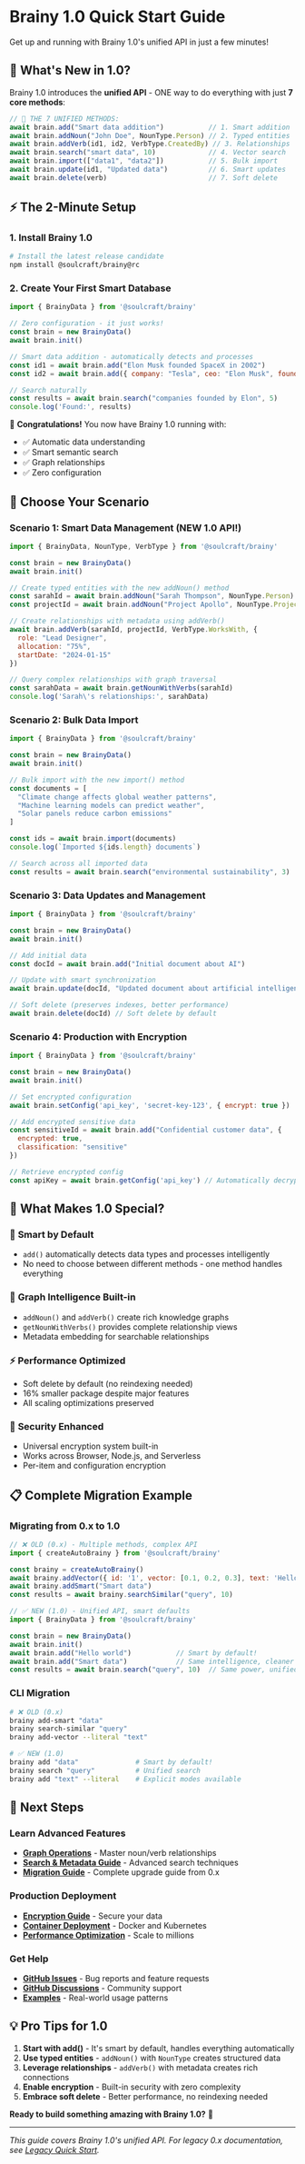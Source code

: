 # Brainy 1.0 Quick Start Guide

Get up and running with Brainy 1.0's unified API in just a few minutes!

## 🎉 What's New in 1.0?

Brainy 1.0 introduces the **unified API** - ONE way to do everything with just **7 core methods**:

```javascript
// 🎯 THE 7 UNIFIED METHODS:
await brain.add("Smart data addition")           // 1. Smart addition
await brain.addNoun("John Doe", NounType.Person) // 2. Typed entities  
await brain.addVerb(id1, id2, VerbType.CreatedBy) // 3. Relationships
await brain.search("smart data", 10)             // 4. Vector search
await brain.import(["data1", "data2"])           // 5. Bulk import
await brain.update(id1, "Updated data")          // 6. Smart updates
await brain.delete(verb)                         // 7. Soft delete
```

## ⚡ The 2-Minute Setup

### 1. Install Brainy 1.0

```bash
# Install the latest release candidate
npm install @soulcraft/brainy@rc
```

### 2. Create Your First Smart Database

```javascript
import { BrainyData } from '@soulcraft/brainy'

// Zero configuration - it just works!
const brain = new BrainyData()
await brain.init()

// Smart data addition - automatically detects and processes
const id1 = await brain.add("Elon Musk founded SpaceX in 2002")
const id2 = await brain.add({ company: "Tesla", ceo: "Elon Musk", founded: 2003 })

// Search naturally
const results = await brain.search("companies founded by Elon", 5)
console.log('Found:', results)
```

🎉 **Congratulations!** You now have Brainy 1.0 running with:
- ✅ Automatic data understanding
- ✅ Smart semantic search  
- ✅ Graph relationships
- ✅ Zero configuration

## 🎯 Choose Your Scenario

### Scenario 1: Smart Data Management (NEW 1.0 API!)

```javascript
import { BrainyData, NounType, VerbType } from '@soulcraft/brainy'

const brain = new BrainyData()
await brain.init()

// Create typed entities with the new addNoun() method
const sarahId = await brain.addNoun("Sarah Thompson", NounType.Person)
const projectId = await brain.addNoun("Project Apollo", NounType.Project)

// Create relationships with metadata using addVerb()
await brain.addVerb(sarahId, projectId, VerbType.WorksWith, {
  role: "Lead Designer",
  allocation: "75%",
  startDate: "2024-01-15"
})

// Query complex relationships with graph traversal
const sarahData = await brain.getNounWithVerbs(sarahId)
console.log('Sarah\'s relationships:', sarahData)
```

### Scenario 2: Bulk Data Import

```javascript
import { BrainyData } from '@soulcraft/brainy'

const brain = new BrainyData()
await brain.init()

// Bulk import with the new import() method
const documents = [
  "Climate change affects global weather patterns",
  "Machine learning models can predict weather", 
  "Solar panels reduce carbon emissions"
]

const ids = await brain.import(documents)
console.log(`Imported ${ids.length} documents`)

// Search across all imported data
const results = await brain.search("environmental sustainability", 3)
```

### Scenario 3: Data Updates and Management

```javascript
import { BrainyData } from '@soulcraft/brainy'

const brain = new BrainyData()
await brain.init()

// Add initial data
const docId = await brain.add("Initial document about AI")

// Update with smart synchronization
await brain.update(docId, "Updated document about artificial intelligence and machine learning")

// Soft delete (preserves indexes, better performance)
await brain.delete(docId) // Soft delete by default
```

### Scenario 4: Production with Encryption

```javascript
import { BrainyData } from '@soulcraft/brainy'

const brain = new BrainyData()
await brain.init()

// Set encrypted configuration
await brain.setConfig('api_key', 'secret-key-123', { encrypt: true })

// Add encrypted sensitive data
const sensitiveId = await brain.add("Confidential customer data", {
  encrypted: true,
  classification: "sensitive"
})

// Retrieve encrypted config
const apiKey = await brain.getConfig('api_key') // Automatically decrypted
```

## 🧠 What Makes 1.0 Special?

### 🎯 **Smart by Default**
- `add()` automatically detects data types and processes intelligently
- No need to choose between different methods - one method handles everything

### 🔗 **Graph Intelligence Built-in**  
- `addNoun()` and `addVerb()` create rich knowledge graphs
- `getNounWithVerbs()` provides complete relationship views
- Metadata embedding for searchable relationships

### ⚡ **Performance Optimized**
- Soft delete by default (no reindexing needed)
- 16% smaller package despite major features
- All scaling optimizations preserved

### 🔐 **Security Enhanced**
- Universal encryption system built-in
- Works across Browser, Node.js, and Serverless
- Per-item and configuration encryption

## 📋 Complete Migration Example

### Migrating from 0.x to 1.0

```javascript
// ❌ OLD (0.x) - Multiple methods, complex API
import { createAutoBrainy } from '@soulcraft/brainy'

const brainy = createAutoBrainy()
await brainy.addVector({ id: '1', vector: [0.1, 0.2, 0.3], text: 'Hello' })
await brainy.addSmart("Smart data")
const results = await brainy.searchSimilar("query", 10)

// ✅ NEW (1.0) - Unified API, smart defaults
import { BrainyData } from '@soulcraft/brainy'

const brain = new BrainyData()
await brain.init()
await brain.add("Hello world")           // Smart by default!
await brain.add("Smart data")            // Same intelligence, cleaner API
const results = await brain.search("query", 10)  // Same power, unified method
```

### CLI Migration

```bash
# ❌ OLD (0.x)
brainy add-smart "data"
brainy search-similar "query"  
brainy add-vector --literal "text"

# ✅ NEW (1.0) 
brainy add "data"              # Smart by default!
brainy search "query"          # Unified search
brainy add "text" --literal    # Explicit modes available
```

## 🚀 Next Steps

### Learn Advanced Features
- **[Graph Operations](../api-reference/graph-operations.md)** - Master noun/verb relationships
- **[Search & Metadata Guide](../user-guides/SEARCH_AND_METADATA_GUIDE.md)** - Advanced search techniques
- **[Migration Guide](../../MIGRATION.md)** - Complete upgrade guide from 0.x

### Production Deployment
- **[Encryption Guide](../user-guides/encryption.md)** - Secure your data
- **[Container Deployment](../deployment/containers.md)** - Docker and Kubernetes
- **[Performance Optimization](../optimization-guides/large-scale-optimizations.md)** - Scale to millions

### Get Help
- **[GitHub Issues](https://github.com/soulcraftlabs/brainy/issues)** - Bug reports and feature requests
- **[GitHub Discussions](https://github.com/soulcraftlabs/brainy/discussions)** - Community support
- **[Examples](../examples/)** - Real-world usage patterns

## 💡 Pro Tips for 1.0

1. **Start with add()** - It's smart by default, handles everything automatically
2. **Use typed entities** - `addNoun()` with `NounType` creates structured data  
3. **Leverage relationships** - `addVerb()` with metadata creates rich connections
4. **Enable encryption** - Built-in security with zero complexity
5. **Embrace soft delete** - Better performance, no reindexing needed

**Ready to build something amazing with Brainy 1.0?** 🚀

---

*This guide covers Brainy 1.0's unified API. For legacy 0.x documentation, see [Legacy Quick Start](quick-start-legacy.md).*